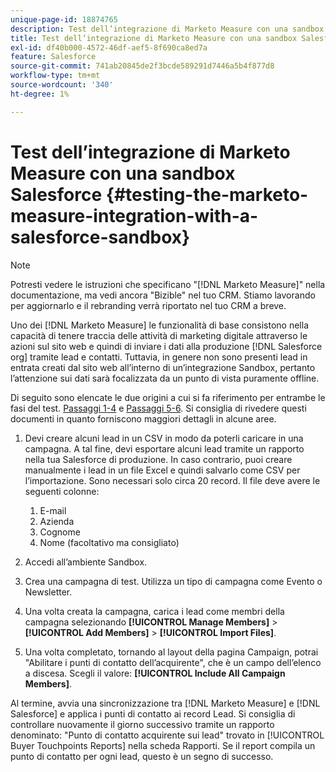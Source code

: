 ```yaml
---
unique-page-id: 18874765
description: Test dell’integrazione di Marketo Measure con una sandbox Salesforce - [!DNL Marketo Measure]
title: Test dell’integrazione di Marketo Measure con una sandbox Salesforce
exl-id: df40b000-4572-46df-aef5-8f690ca8ed7a
feature: Salesforce
source-git-commit: 741ab20845de2f3bcde589291d7446a5b4f877d8
workflow-type: tm+mt
source-wordcount: '340'
ht-degree: 1%

---
```


# Test dell’integrazione di Marketo Measure con una sandbox Salesforce {#testing-the-marketo-measure-integration-with-a-salesforce-sandbox}

>[!NOTE]
>
>Potresti vedere le istruzioni che specificano &quot;[!DNL Marketo Measure]&quot; nella documentazione, ma vedi ancora &quot;Bizible&quot; nel tuo CRM. Stiamo lavorando per aggiornarlo e il rebranding verrà riportato nel tuo CRM a breve.

Uno dei [!DNL Marketo Measure] le funzionalità di base consistono nella capacità di tenere traccia delle attività di marketing digitale attraverso le azioni sul sito web e quindi di inviare i dati alla produzione [!DNL Salesforce org] tramite lead e contatti. Tuttavia, in genere non sono presenti lead in entrata creati dal sito web all’interno di un’integrazione Sandbox, pertanto l’attenzione sui dati sarà focalizzata da un punto di vista puramente offline.

Di seguito sono elencate le due origini a cui si fa riferimento per entrambe le fasi del test. [Passaggi 1-4](https://help.salesforce.com/s/articleView?id=lead_import_wizard.htm&amp;language=en_US&amp;type=5) e [Passaggi 5-6](/help/channel-tracking-and-setup/offline-channels/legacy-processes/syncing-offline-campaigns.md). Si consiglia di rivedere questi documenti in quanto forniscono maggiori dettagli in alcune aree.

1. Devi creare alcuni lead in un CSV in modo da poterli caricare in una campagna. A tal fine, devi esportare alcuni lead tramite un rapporto nella tua Salesforce di produzione. In caso contrario, puoi creare manualmente i lead in un file Excel e quindi salvarlo come CSV per l’importazione. Sono necessari solo circa 20 record. Il file deve avere le seguenti colonne:

   1. E-mail
   1. Azienda
   1. Cognome
   1. Nome (facoltativo ma consigliato)

1. Accedi all’ambiente Sandbox.
1. Crea una campagna di test. Utilizza un tipo di campagna come Evento o Newsletter.
1. Una volta creata la campagna, carica i lead come membri della campagna selezionando **[!UICONTROL Manage Members]** > **[!UICONTROL Add Members]** > **[!UICONTROL Import Files]**.
1. Una volta completato, tornando al layout della pagina Campaign, potrai &quot;Abilitare i punti di contatto dell’acquirente&quot;, che è un campo dell’elenco a discesa. Scegli il valore: **[!UICONTROL Include All Campaign Members]**.

Al termine, avvia una sincronizzazione tra [!DNL Marketo Measure] e [!DNL Salesforce] e applica i punti di contatto ai record Lead. Si consiglia di controllare nuovamente il giorno successivo tramite un rapporto denominato: &quot;Punto di contatto acquirente sui lead&quot; trovato in [!UICONTROL Buyer Touchpoints Reports] nella scheda Rapporti. Se il report compila un punto di contatto per ogni lead, questo è un segno di successo.
